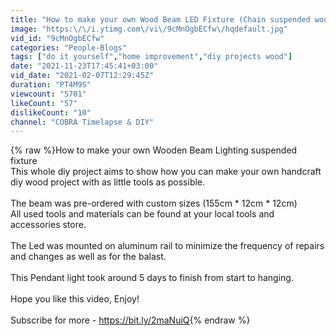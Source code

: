 ```yaml
---
title: "How to make your own Wood Beam LED Fixture (Chain suspended wooden light)"
image: "https:\/\/i.ytimg.com\/vi\/9cMnOgbECfw\/hqdefault.jpg"
vid_id: "9cMnOgbECfw"
categories: "People-Blogs"
tags: ["do it yourself","home improvement","diy projects wood"]
date: "2021-11-23T17:45:41+03:00"
vid_date: "2021-02-07T12:29:45Z"
duration: "PT4M9S"
viewcount: "5701"
likeCount: "57"
dislikeCount: "10"
channel: "COBRA Timelapse & DIY"
---
```

{% raw %}How to make your own Wooden Beam Lighting suspended fixture<br />This whole diy project aims to show how you can make your own handcraft diy wood project with as little tools as possible.<br /><br />The beam was pre-ordered  with custom sizes (155cm * 12cm * 12cm) <br />All used tools and materials can be found at your local tools and accessories store.<br /><br />The Led was mounted on aluminum rail to minimize the frequency of repairs and changes as well as for the balast.<br /><br />This Pendant light took around 5 days to finish from start to hanging.<br /><br />Hope you like this video, Enjoy!<br /><br />Subscribe for more - <a rel="nofollow" target="blank" href="https://bit.ly/2maNuiQ">https://bit.ly/2maNuiQ</a>{% endraw %}
